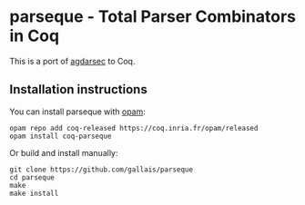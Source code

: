 parseque - Total Parser Combinators in Coq
==========================================

This is a port of [agdarsec](https://github.com/gallais/agdarsec) to Coq.

## Installation instructions

You can install parseque with [opam](https://opam.ocaml.org/doc/Install.html):

```shell
opam repo add coq-released https://coq.inria.fr/opam/released
opam install coq-parseque
```

Or build and install manually:

``` shell
git clone https://github.com/gallais/parseque
cd parseque
make
make install
```
